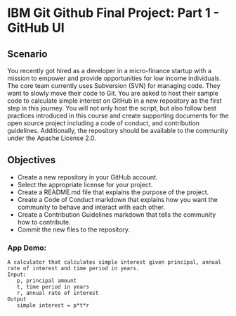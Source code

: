 # IBM Git Github Final Project: Part 1 - GitHub UI

## Scenario
You recently got hired as a developer in a micro-finance startup with a mission to empower and provide opportunities for low income individuals. The core team currently uses Subversion (SVN) for managing code. They want to slowly move their code to Git. You are asked to host their sample code to calculate simple interest on GitHub in a new repository as the first step in this journey. You will not only host the script, but also follow best practices introduced in this course and create supporting documents for the open source project including a code of conduct, and contribution guidelines. Additionally, the repository should be available to the community under the Apache License 2.0.

## Objectives

* Create a new repository in your GitHub account.
* Select the appropriate license for your project.
* Create a README.md file that explains the purpose of the project.
* Create a Code of Conduct markdown that explains how you want the community to behave and interact with each other.
* Create a Contribution Guidelines markdown that tells the community how to contribute.
* Commit the new files to the repository.

### App Demo:
```
A calculator that calculates simple interest given principal, annual rate of interest and time period in years.
Input:
   p, principal amount
   t, time period in years
   r, annual rate of interest
Output
   simple interest = p*t*r
```

   

